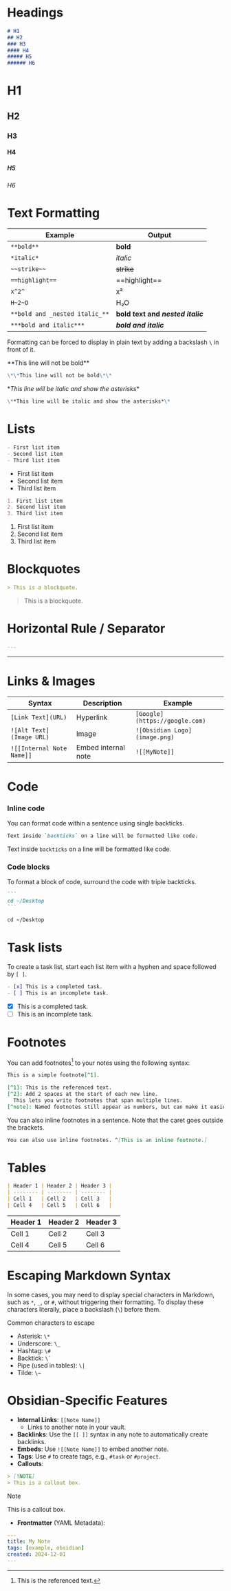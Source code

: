 # Headings 

```md
# H1
## H2
### H3
#### H4
##### H5
###### H6
```
# H1
## H2
### H3
#### H4
##### H5
###### H6

# Text Formatting

| Example                        | Output                            |
| ------------------------------ | --------------------------------- |
| `**bold**`                     | **bold**                          |
| `*italic*`                     | _italic_                          |
| `~~strike~~`                   | ~~strike~~                        |
| `==highlight==`                | ==highlight==                     |
| `x^2^`                         | x²                                |
| `H~2~O`                        | H₂O                               |
| `**bold and _nested italic_**` | **bold text and _nested italic_** |
| `***bold and italic***`        | ***bold and italic***             |
Formatting can be forced to display in plain text by adding a backslash `\` in front of it.

\*\*This line will not be bold\*\*
```md
\*\*This line will not be bold\*\*
```

\**This line will be italic and show the asterisks*\*
```md
\**This line will be italic and show the asterisks*\*
```

# Lists 

```md
- First list item
- Second list item
- Third list item
```

- First list item
- Second list item
- Third list item

```md
1. First list item
2. Second list item
3. Third list item
```

1. First list item
2. Second list item
3. Third list item

# Blockquotes

```md
> This is a blockquote.
```

> This is a blockquote.

# Horizontal Rule / Separator
```md
---
```

---

# Links & Images

| Syntax                    | Description         | Example                        |
| ------------------------- | ------------------- | ------------------------------ |
| `[Link Text](URL)`        | Hyperlink           | `[Google](https://google.com)` |
| `![Alt Text](Image URL)`  | Image               | `![Obsidian Logo](image.png)`  |
| `![[Internal Note Name]]` | Embed internal note | `![[MyNote]]`                  |
# Code 

### Inline code 
You can format code within a sentence using single backticks.

```md
Text inside `backticks` on a line will be formatted like code.
```

Text inside `backticks` on a line will be formatted like code.

### Code blocks 
To format a block of code, surround the code with triple backticks.

````md
```
cd ~/Desktop
```
````

```md
cd ~/Desktop
```

# Task lists 
To create a task list, start each list item with a hyphen and space followed by `[ ]`.
```md
- [x] This is a completed task.
- [ ] This is an incomplete task.
```

- [x] This is a completed task.
- [ ] This is an incomplete task.

# Footnotes 

You can add footnotes[^1] to your notes using the following syntax:
[^1]: This is the referenced text.

```md
This is a simple footnote[^1].

[^1]: This is the referenced text.
[^2]: Add 2 spaces at the start of each new line.
  This lets you write footnotes that span multiple lines.
[^note]: Named footnotes still appear as numbers, but can make it easier to identify and link references.
```

You can also inline footnotes in a sentence. Note that the caret goes outside the brackets.

```md
You can also use inline footnotes. ^[This is an inline footnote.]
```

# Tables

```md
| Header 1 | Header 2 | Header 3 |
| -------- | -------- | -------- |
| Cell 1   | Cell 2   | Cell 3   |
| Cell 4   | Cell 5   | Cell 6   |
```

| Header 1 | Header 2 | Header 3 |
| -------- | -------- | -------- |
| Cell 1   | Cell 2   | Cell 3   |
| Cell 4   | Cell 5   | Cell 6   |

# Escaping Markdown Syntax 

In some cases, you may need to display special characters in Markdown, such as `*`, `_`, or `#`, without triggering their formatting. To display these characters literally, place a backslash (`\`) before them.

Common characters to escape
- Asterisk: `\*`
- Underscore: `\_`
- Hashtag: `\#`
- Backtick: `` \` ``
- Pipe (used in tables): `\|`
- Tilde: `\~`

# Obsidian-Specific Features

- **Internal Links**: `[[Note Name]]`
    - Links to another note in your vault.
- **Backlinks**: Use the `[[ ]]` syntax in any note to automatically create backlinks.
- **Embeds**: Use `![[Note Name]]` to embed another note.
- **Tags**: Use `#` to create tags, e.g., `#task` or `#project`.
- **Callouts**:
```md
> [!NOTE]
> This is a callout box.
```

> [!NOTE]  
> This is a callout box.

- **Frontmatter** (YAML Metadata):
```yaml
---
title: My Note
tags: [example, obsidian]
created: 2024-12-01
---
```    
